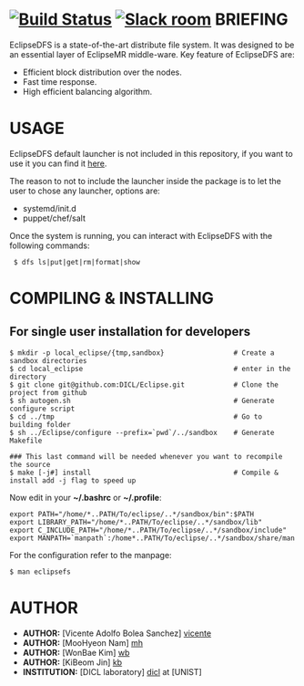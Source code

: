 [![Build Status](https://travis-ci.com/DICL/EclipseDFS.svg?token=MaWCP2sHsbC2FaU6ztsx&branch=master)](https://magnum.travis-ci.com/DICL/EclipseDFS)
[![Slack room](https://img.shields.io/badge/slack-join-pink.svg)](https://dicl.slack.com/messages/general/)
BRIEFING
========

EclipseDFS is a state-of-the-art distribute file system. It was designed to be an essential layer of EclipseMR middle-ware.
Key feature of EclipseDFS are:
 - Efficient block distribution over the nodes.
 - Fast time response.
 - High efficient balancing algorithm.

USAGE
=====
EclipseDFS default launcher is not included in this repository, if you want to use it you can find it [here][eclipsed].

The reason to not to include the launcher inside the package is to let the user to chose any launcher, options are:
 - systemd/init.d
 - puppet/chef/salt
 
Once the system is running, you can interact with EclipseDFS with the following commands:
```
 $ dfs ls|put|get|rm|format|show
```

COMPILING & INSTALLING
=====================

For single user installation for developers
-------------------------------------------

    $ mkdir -p local_eclipse/{tmp,sandbox}                 # Create a sandbox directories
    $ cd local_eclipse                                     # enter in the directory
    $ git clone git@github.com:DICL/Eclipse.git            # Clone the project from github
    $ sh autogen.sh                                        # Generate configure script 
    $ cd ../tmp                                            # Go to building folder
    $ sh ../Eclipse/configure --prefix=`pwd`/../sandbox    # Generate Makefile

    ### This last command will be needed whenever you want to recompile the source
    $ make [-j#] install                                   # Compile & install add -j flag to speed up

Now edit in your **~/.bashrc** or **~/.profile**:

    export PATH="/home/*..PATH/To/eclipse/..*/sandbox/bin":$PATH
    export LIBRARY_PATH="/home/*..PATH/To/eclipse/..*/sandbox/lib"
    export C_INCLUDE_PATH="/home/*..PATH/To/eclipse/..*/sandbox/include"
    export MANPATH=`manpath`:/home*..PATH/To/eclipse/..*/sandbox/share/man

For the configuration refer to the manpage:

    $ man eclipsefs

AUTHOR
======

 - __AUTHOR:__ [Vicente Adolfo Bolea Sanchez] [vicente]
 - __AUTHOR:__ [MooHyeon Nam] [mh]
 - __AUTHOR:__ [WonBae Kim] [wb]
 - __AUTHOR:__ [KiBeom Jin] [kb]
 - __INSTITUTION:__ [DICL laboratory] [dicl] at [UNIST]

<!-- Links -->
[vicente]:  https://github.com/vicentebolea
[ym]:       https://github.com/youngmoon01
[dicl]:     http://dicl.unist.ac.kr
[mh]:       https://github.com/nammh 
[wb]:       https://github.com/zwigul
[kb]:       https://github.com/kbjin
[eclipsed]: https://github.com/DICL/eclipsed
